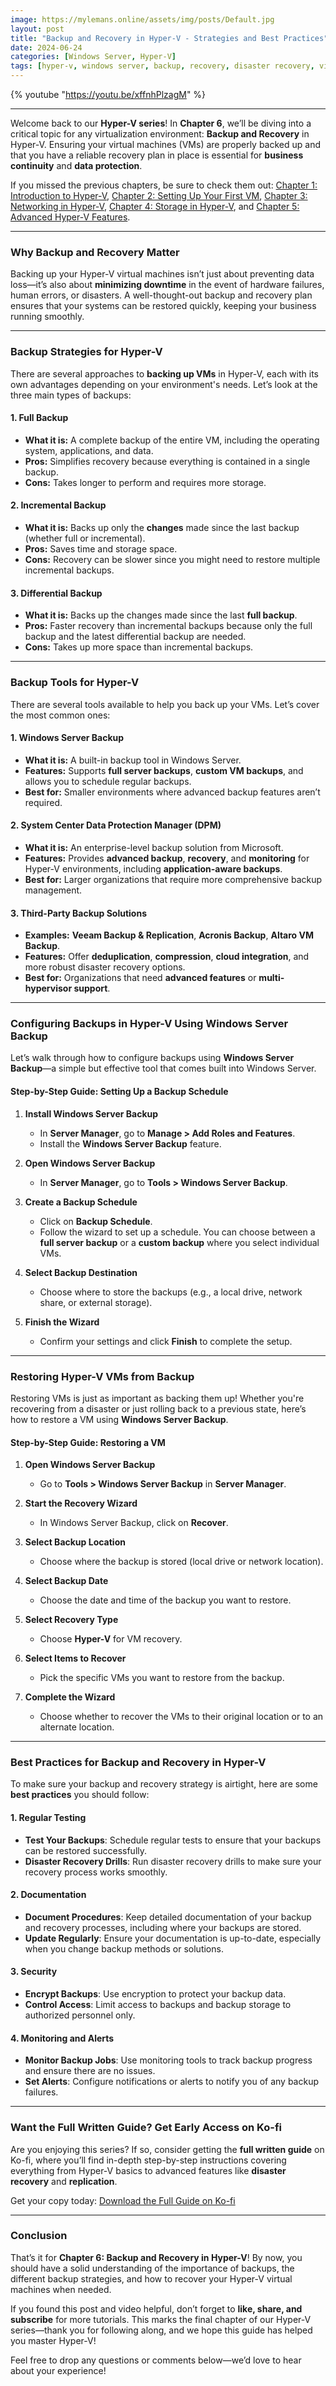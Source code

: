 ```yaml
---
image: https://mylemans.online/assets/img/posts/Default.jpg
layout: post
title: "Backup and Recovery in Hyper-V - Strategies and Best Practices"
date: 2024-06-24
categories: [Windows Server, Hyper-V]
tags: [hyper-v, windows server, backup, recovery, disaster recovery, virtualization, microsoft]
---
```


{% youtube "https://youtu.be/xffnhPlzagM" %}

---

Welcome back to our **Hyper-V series**! In **Chapter 6**, we’ll be diving into a critical topic for any virtualization environment: **Backup and Recovery** in Hyper-V. Ensuring your virtual machines (VMs) are properly backed up and that you have a reliable recovery plan in place is essential for **business continuity** and **data protection**.

If you missed the previous chapters, be sure to check them out: [Chapter 1: Introduction to Hyper-V](https://mylemans.online/posts/Hyper-V-Chapter1/), [Chapter 2: Setting Up Your First VM](https://mylemans.online/posts/Hyper-V-Chapter2/), [Chapter 3: Networking in Hyper-V](https://mylemans.online/posts/Hyper-V-Chapter3/), [Chapter 4: Storage in Hyper-V](https://mylemans.online/posts/Hyper-V-Chapter4/), and [Chapter 5: Advanced Hyper-V Features](https://mylemans.online/posts/Hyper-V-Chapter5/).

---

### **Why Backup and Recovery Matter**

Backing up your Hyper-V virtual machines isn’t just about preventing data loss—it’s also about **minimizing downtime** in the event of hardware failures, human errors, or disasters. A well-thought-out backup and recovery plan ensures that your systems can be restored quickly, keeping your business running smoothly.

---

### **Backup Strategies for Hyper-V**

There are several approaches to **backing up VMs** in Hyper-V, each with its own advantages depending on your environment's needs. Let’s look at the three main types of backups:

#### 1. **Full Backup**
   - **What it is:** A complete backup of the entire VM, including the operating system, applications, and data.
   - **Pros:** Simplifies recovery because everything is contained in a single backup.
   - **Cons:** Takes longer to perform and requires more storage.

#### 2. **Incremental Backup**
   - **What it is:** Backs up only the **changes** made since the last backup (whether full or incremental).
   - **Pros:** Saves time and storage space.
   - **Cons:** Recovery can be slower since you might need to restore multiple incremental backups.

#### 3. **Differential Backup**
   - **What it is:** Backs up the changes made since the last **full backup**.
   - **Pros:** Faster recovery than incremental backups because only the full backup and the latest differential backup are needed.
   - **Cons:** Takes up more space than incremental backups.

---

### **Backup Tools for Hyper-V**

There are several tools available to help you back up your VMs. Let’s cover the most common ones:

#### **1. Windows Server Backup**
   - **What it is:** A built-in backup tool in Windows Server.
   - **Features:** Supports **full server backups**, **custom VM backups**, and allows you to schedule regular backups.
   - **Best for:** Smaller environments where advanced backup features aren’t required.

#### **2. System Center Data Protection Manager (DPM)**
   - **What it is:** An enterprise-level backup solution from Microsoft.
   - **Features:** Provides **advanced backup**, **recovery**, and **monitoring** for Hyper-V environments, including **application-aware backups**.
   - **Best for:** Larger organizations that require more comprehensive backup management.

#### **3. Third-Party Backup Solutions**
   - **Examples:** **Veeam Backup & Replication**, **Acronis Backup**, **Altaro VM Backup**.
   - **Features:** Offer **deduplication**, **compression**, **cloud integration**, and more robust disaster recovery options.
   - **Best for:** Organizations that need **advanced features** or **multi-hypervisor support**.

---

### **Configuring Backups in Hyper-V Using Windows Server Backup**

Let’s walk through how to configure backups using **Windows Server Backup**—a simple but effective tool that comes built into Windows Server.

#### **Step-by-Step Guide: Setting Up a Backup Schedule**

1. **Install Windows Server Backup**  
   - In **Server Manager**, go to **Manage > Add Roles and Features**.
   - Install the **Windows Server Backup** feature.

2. **Open Windows Server Backup**  
   - In **Server Manager**, go to **Tools > Windows Server Backup**.

3. **Create a Backup Schedule**  
   - Click on **Backup Schedule**.
   - Follow the wizard to set up a schedule. You can choose between a **full server backup** or a **custom backup** where you select individual VMs.

4. **Select Backup Destination**  
   - Choose where to store the backups (e.g., a local drive, network share, or external storage).

5. **Finish the Wizard**  
   - Confirm your settings and click **Finish** to complete the setup.

---

### **Restoring Hyper-V VMs from Backup**

Restoring VMs is just as important as backing them up! Whether you're recovering from a disaster or just rolling back to a previous state, here’s how to restore a VM using **Windows Server Backup**.

#### **Step-by-Step Guide: Restoring a VM**

1. **Open Windows Server Backup**  
   - Go to **Tools > Windows Server Backup** in **Server Manager**.

2. **Start the Recovery Wizard**  
   - In Windows Server Backup, click on **Recover**.

3. **Select Backup Location**  
   - Choose where the backup is stored (local drive or network location).

4. **Select Backup Date**  
   - Choose the date and time of the backup you want to restore.

5. **Select Recovery Type**  
   - Choose **Hyper-V** for VM recovery.

6. **Select Items to Recover**  
   - Pick the specific VMs you want to restore from the backup.

7. **Complete the Wizard**  
   - Choose whether to recover the VMs to their original location or to an alternate location.

---

### **Best Practices for Backup and Recovery in Hyper-V**

To make sure your backup and recovery strategy is airtight, here are some **best practices** you should follow:

#### **1. Regular Testing**
   - **Test Your Backups**: Schedule regular tests to ensure that your backups can be restored successfully.
   - **Disaster Recovery Drills**: Run disaster recovery drills to make sure your recovery process works smoothly.

#### **2. Documentation**
   - **Document Procedures**: Keep detailed documentation of your backup and recovery processes, including where your backups are stored.
   - **Update Regularly**: Ensure your documentation is up-to-date, especially when you change backup methods or solutions.

#### **3. Security**
   - **Encrypt Backups**: Use encryption to protect your backup data.
   - **Control Access**: Limit access to backups and backup storage to authorized personnel only.

#### **4. Monitoring and Alerts**
   - **Monitor Backup Jobs**: Use monitoring tools to track backup progress and ensure there are no issues.
   - **Set Alerts**: Configure notifications or alerts to notify you of any backup failures.

---

### **Want the Full Written Guide? Get Early Access on Ko-fi**

Are you enjoying this series? If so, consider getting the **full written guide** on Ko-fi, where you’ll find in-depth step-by-step instructions covering everything from Hyper-V basics to advanced features like **disaster recovery** and **replication**.

Get your copy today: [Download the Full Guide on Ko-fi](https://ko-fi.com/s/4dd04dba14)

---

### **Conclusion**

That’s it for **Chapter 6: Backup and Recovery in Hyper-V**! By now, you should have a solid understanding of the importance of backups, the different backup strategies, and how to recover your Hyper-V virtual machines when needed.

If you found this post and video helpful, don’t forget to **like, share, and subscribe** for more tutorials. This marks the final chapter of our Hyper-V series—thank you for following along, and we hope this guide has helped you master Hyper-V!

Feel free to drop any questions or comments below—we’d love to hear about your experience!

